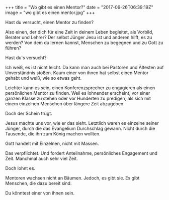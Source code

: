 +++
title = "Wo gibt es einen Mentor?"
date = "2017-09-26T06:39:19Z"
image = "wo gibt es einen mentor.jpg"
+++

Hast du versucht, einen Mentor zu finden? 

Also einen, der dich für eine Zeit in deinem Leben begleitet, als Vorbild, Berater und Lehrer? Der selbst Jünger Jesu ist und anderen hilft, es zu werden? Von dem du lernen kannst, Menschen zu begegnen und zu Gott zu führen?

Hast du's versucht?

Ich weiß, es ist nicht leicht. Da kann man auch bei Pastoren und Ältesten auf Unverständnis stoßen. Kaum einer von ihnen hat selbst einen Mentor gehabt und weiß, wie so etwas geht. 

Leichter kann es sein, einen Konferenzsprecher zu engagieren als einen persönlichen Mentor zu finden. Weil es lohnender erscheint, vor einer ganzen Klasse zu stehen oder vor Hunderten zu predigen, als sich mit einem einzelnen Menschen über längere Zeit abzugeben.

Doch der Schein trügt.

Jesus machte uns vor, wie er das sieht. Letztlich waren es einzelne seiner Jünger, durch die das Evangelium Durchschlag gewann. Nicht durch die Tausende, die ihn zum König machen wollten.

Gott handelt mit Einzelnen, nicht mit Massen.

Das verpflichtet. Und fordert Anteilnahme, persönliches Engagement und Zeit. Manchmal auch sehr viel Zeit. 

Doch lohnt es. 

Mentoren wachsen nicht an Bäumen. Jedoch, es gibt sie. Es gibt Menschen, die dazu bereit sind.

Du könntest einer von ihnen sein.